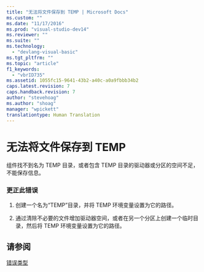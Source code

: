 ```yaml
---
title: "无法将文件保存到 TEMP | Microsoft Docs"
ms.custom: ""
ms.date: "11/17/2016"
ms.prod: "visual-studio-dev14"
ms.reviewer: ""
ms.suite: ""
ms.technology: 
  - "devlang-visual-basic"
ms.tgt_pltfrm: ""
ms.topic: "article"
f1_keywords: 
  - "vbrID735"
ms.assetid: 1055fc15-9641-43b2-a40c-a0a9fbbb34b2
caps.latest.revision: 7
caps.handback.revision: 7
author: "stevehoag"
ms.author: "shoag"
manager: "wpickett"
translationtype: Human Translation
---
```

# 无法将文件保存到 TEMP
组件找不到名为 TEMP 目录，或者包含 TEMP 目录的驱动器或分区的空间不足，不能保存信息。  
  
### 更正此错误  
  
1.  创建一个名为“TEMP”目录，并将 TEMP 环境变量设置为它的路径。  
  
2.  通过清除不必要的文件增加驱动器空间，或者在另一个分区上创建一个临时目录，然后将 TEMP 环境变量设置为它的路径。  
  
## 请参阅  
 [错误类型](../../visual-basic/programming-guide/language-features/error-types.md)